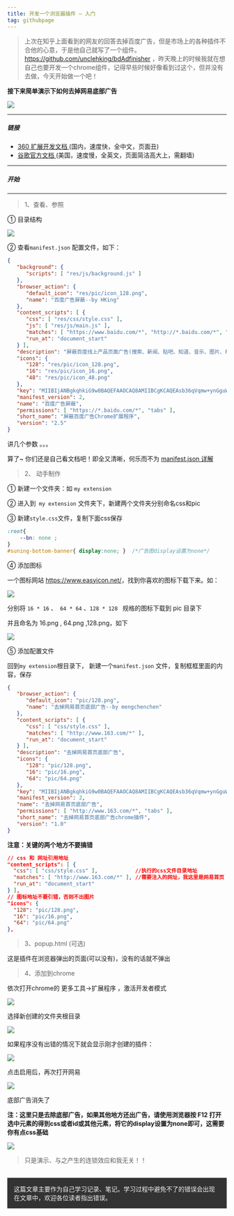 ```yaml
---
title: 开发一个浏览器插件 — 入门
tag: githubpage
---
```


> 上次在知乎上面看到的网友的回答去掉百度广告，但是市场上的各种插件不合他的心意，于是他自己就写了一个组件。https://github.com/unclehking/bdAdfinisher ，昨天晚上的时候我就在想自己也要开发一个chrome组件，记得早些时候好像看到过这个，但并没有去做，今天开始做一个吧！



**接下来简单演示下如何去掉网易底部广告**



<img src='http://ox2pfy76y.bkt.clouddn.com/163index.png'>



---

##### 链接

- <a href='http://open.chrome.360.cn/extension_dev/overview.html'>360 扩展开发文档 </a> (国内，速度快，全中文，页面丑)
- <a href='https://developer.chrome.com/extensions/getstarted'>谷歌官方文档 </a> (美国，速度慢，全英文，页面简洁高大上，需翻墙)


---



##### 开始

---

>  1、查看、参照

① 目录结构

<img src='http://ox2pfy76y.bkt.clouddn.com/%E7%B2%98%E8%B4%B4%E5%9B%BE%E7%89%87.png'>

② 查看`manifest.json` 配置文件，如下：

```json
{
   "background": {
      "scripts": [ "res/js/background.js" ]
   },
   "browser_action": {
      "default_icon": "res/pic/icon_128.png",
      "name": "百度广告屏蔽--by HKing"
   },
   "content_scripts": [ {
      "css": [ "res/css/style.css" ],
      "js": [ "res/js/main.js" ],
      "matches": [ "https://www.baidu.com/*", "http://*.baidu.com/*", "https://*.baidu.com/*" ],
      "run_at": "document_start"
   } ],
   "description": "屏蔽百度线上产品页面广告(搜索、新闻、贴吧、知道、音乐、图片、视频、文库等); 点击扩展图标打开(如果已打开则切换到)百度页面，可当书签用，省去每次输入地址的麻烦。",
   "icons": {
      "128": "res/pic/icon_128.png",
      "16": "res/pic/icon_16.png",
      "48": "res/pic/icon_48.png"
   },
   "key": "MIIBIjANBgkqhkiG9w0BAQEFAAOCAQ8AMIIBCgKCAQEAsb36qVqmw+ynGguWnpOSMtIYqzMxrlEXZl+w+5+xX1qXPpDlBdunINt5wgs5TQkQyRU5+V+RjZKXOJwAGGU+BQ2nNfx0xd3SIKR2tviavZ1l74iDhWPwEX31uVTDGBGqtTyEGukqa6k05N2z/T8VbaY1RIoZjeVNloPfR44BuSdRTAOJrcxHX4uO3hpKPZXbv3SivUdLjdwOF9veGsAl2HXnXrKfvZDjH6UtRZfIEfaolpR4PqfcRVFNESWK6Vlp5CBFPUtzH00f++qgLKvQekDndt2jzkD3cjE3e0xdQt+qtXO264/5wung/cuD4rAu8Xc1hZD/SgA3BjewlretjQIDAQAB",
   "manifest_version": 2,
   "name": "百度广告屏蔽",
   "permissions": [ "https://*.baidu.com/*", "tabs" ],
   "short_name": "屏蔽百度广告Chrome扩展程序",
   "version": "2.5"
}
```

讲几个参数 。。。

算了~ 你们还是自己看文档吧！即全又清晰，何乐而不为 <a href='http://open.chrome.360.cn/extension_dev/manifest.html'>manifest.json 详解</a>

> 2、 动手制作

① 新建一个文件夹：如 `my extension`

② 进入到` my extension` 文件夹下，新建两个文件夹分别命名css和pic

③ 新建`style.css`文件，复制下面css保存

```css
:root{
    --bn: none ;	
}
#suning-bottom-banner{ display:none; }  /*广告图display设置为none*/
```

④ 添加图标

一个图标网站 <a href='https://www.easyicon.net/'>https://www.easyicon.net/</a>，找到你喜欢的图标下载下来。如：

<img src='https://www.easyicon.net/api/resizeApi.php?id=1108076&size=128'>

分别将 `16 * 16` 、` 64 * 64` 、`128 * 128 ` 规格的图标下载到 pic 目录下

并且命名为 16.png , 64.png ,128.png，如下

<img src='http://ox2pfy76y.bkt.clouddn.com/wangyitubiao.png'>

⑤ 添加配置文件

回到`my extension`根目录下， 新建一个`manifest.json` 文件，复制框框里面的内容，保存

```json
{
   "browser_action": {
      "default_icon": "pic/128.png",
      "name": "去掉网易首页底部广告--by mengchenchen"
   },
   "content_scripts": [ {
      "css": [ "css/style.css" ],
      "matches": [ "http://www.163.com/*" ],
      "run_at": "document_start"
   } ],
   "description": "去掉网易首页底部广告",
   "icons": {
      "128": "pic/128.png",
      "16": "pic/16.png",
      "64": "pic/64.png"
   },
   "key": "MIIBIjANBgkqhkiG9w0BAQEFAAOCAQ8AMIIBCgKCAQEAsb36qVqmw+ynGguWnpOSMtIYqzMxrlEXZl+w+5+xX1qXPpDlBdunINt5wgs5TQkQyRU5+V+RjZKXOJwAGGU+BQ2nNfx0xd3SIKR2tviavZ1l74iDhWPwEX31uVTDGBGqtTyEGukqa6k05N2z/T8VbaY1RIoZjeVNloPfR44BuSdRTAOJrcxHX4uO3hpKPZXbv3SivUdLjdwOF9veGsAl2HXnXrKfvZDjH6UtRZfIEfaolpR4PqfcRVFNESWK6Vlp5CBFPUtzH00f++qgLKvQekDndt2jzkD3cjE3e0xdQt+qtXO264/5wung/cuD4rAu8Xc1hZD/SgA3BjewlretjQIDAQAB",
   "manifest_version": 2,
   "name": "去掉网易首页底部广告",
   "permissions": [ "http://www.163.com/*", "tabs" ],
   "short_name": "去掉网易首页底部广告chrome插件",
   "version": "1.0"
}
```

**注意：关键的两个地方不要搞错**

```json
// css 和 网址引用地址
"content_scripts": [ {
  "css": [ "css/style.css" ],			 //执行的css文件目录地址
  "matches": [ "http://www.163.com/*" ], //需要注入的网址，我这里是网易首页
  "run_at": "document_start"
} ],
// 图标地址不要引错，否则不出图片
"icons": {
  "128": "pic/128.png",
  "16": "pic/16.png",
  "64": "pic/64.png"
},
```

> 3、popup.html (可选)

这是插件在浏览器弹出的页面(可以没有)，没有的话就不弹出

> 4、添加到chrome

依次打开chrome的 更多工具->扩展程序 ，激活开发者模式

<img src='http://ox2pfy76y.bkt.clouddn.com/Snipaste_2017-09-30_13-42-54.png'>

选择新创建的文件夹根目录

<img src='http://ox2pfy76y.bkt.clouddn.com/Snipaste_2017-09-30_13-43-27.png'>

如果程序没有出错的情况下就会显示刚才创建的插件：

<img src='http://ox2pfy76y.bkt.clouddn.com/wangyiextensions.png'>

点击启用后，再次打开网易

<img src='http://ox2pfy76y.bkt.clouddn.com/wangyiindexx.png'>



底部广告消失了

**注：这里只是去除底部广告，如果其他地方还出广告，请使用浏览器按 F12 打开选中元素的得到css或者id或其他元素，将它的display设置为none即可，这需要你有点css基础**

<img src='http://ox2pfy76y.bkt.clouddn.com/aaa.png'>



> 只是演示、与之产生的连锁效应和我无关！！

<br><span style='padding:15px;display:block;background:#333;color:#f5f5f5;font-size:14px'>这篇文章主要作为自己学习记录、笔记。学习过程中避免不了的错误会出现在文章中，欢迎各位读者指出错误。</span>